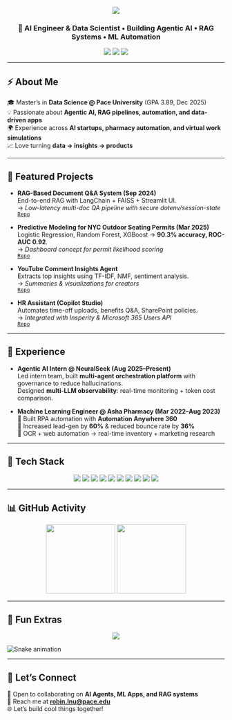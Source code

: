 <!-- Header Banner -->
<p align="center">
  <img src="https://capsule-render.vercel.app/api?type=waving&height=200&text=Hi%20👋,%20I'm%20Robin%20Kumar&fontAlign=50&fontSize=40&color=gradient&animation=twinkling" />
</p>

<h3 align="center">
  🚀 AI Engineer & Data Scientist • Building Agentic AI • RAG Systems • ML Automation
</h3>

<p align="center">
  <a href="mailto:robin.lnu@pace.edu"><img src="https://img.shields.io/badge/Email-Contact-red?logo=gmail" /></a>
  <a href="https://linkedin.com/in/YOUR-LINK"><img src="https://img.shields.io/badge/LinkedIn-Connect-blue?logo=linkedin" /></a>
  <a href="https://github.com/robin-kumar?tab=followers"><img src="https://img.shields.io/github/followers/robin-kumar?style=social" /></a>
</p>

---

## ⚡ About Me
🎓 Master’s in **Data Science @ Pace University** (GPA 3.89, Dec 2025)  
💡 Passionate about **Agentic AI, RAG pipelines, automation, and data-driven apps**  
🌍 Experience across **AI startups, pharmacy automation, and virtual work simulations**  
📈 Love turning **data → insights → products**

---

## 🧩 Featured Projects
- **RAG-Based Document Q&A System (Sep 2024)**  
  End-to-end RAG with LangChain + FAISS + Streamlit UI.  
  → *Low-latency multi-doc QA pipeline with secure dotenv/session-state*  
  [`Repo`](https://github.com/YOUR_USER/rag-doc-qa)

- **Predictive Modeling for NYC Outdoor Seating Permits (Mar 2025)**  
  Logistic Regression, Random Forest, XGBoost → **90.3% accuracy, ROC-AUC 0.92**.  
  → *Dashboard concept for permit likelihood scoring*  
  [`Repo`](https://github.com/YOUR_USER/nyc-permit-ml)

- **YouTube Comment Insights Agent**  
  Extracts top insights using TF-IDF, NMF, sentiment analysis.  
  → *Summaries & visualizations for creators*  
  [`Repo`](https://github.com/YOUR_USER/youtube-comment-agent)

- **HR Assistant (Copilot Studio)**  
  Automates time-off uploads, benefits Q&A, SharePoint policies.  
  → *Integrated with Insperity & Microsoft 365 Users API*  
  [`Repo`](https://github.com/YOUR_USER/hr-assistant)

---

## 💼 Experience
- **Agentic AI Intern @ NeuralSeek (Aug 2025–Present)**  
  Led intern team, built **multi-agent orchestration platform** with governance to reduce hallucinations.  
  Designed **multi-LLM observability**: real-time monitoring + token cost comparison.  

- **Machine Learning Engineer @ Asha Pharmacy (Mar 2022–Aug 2023)**  
  🔹 Built RPA automation with **Automation Anywhere 360**  
  🔹 Increased lead-gen by **60%** & reduced bounce rate by **36%**  
  🔹 OCR + web automation → real-time inventory + marketing research

---

## 🧰 Tech Stack
<p align="center">
  <img src="https://img.shields.io/badge/Python-3.11-3776AB?logo=python&logoColor=white" />
  <img src="https://img.shields.io/badge/LangChain-🧩-yellow" />
  <img src="https://img.shields.io/badge/OpenAI-API-black?logo=openai" />
  <img src="https://img.shields.io/badge/TensorFlow-FF6F00?logo=tensorflow&logoColor=white" />
  <img src="https://img.shields.io/badge/PyTorch-EE4C2C?logo=pytorch&logoColor=white" />
  <img src="https://img.shields.io/badge/Streamlit-FF4B4B?logo=streamlit&logoColor=white" />
  <img src="https://img.shields.io/badge/AWS-232F3E?logo=amazon-aws&logoColor=white" />
  <img src="https://img.shields.io/badge/GCP-4285F4?logo=google-cloud&logoColor=white" />
  <img src="https://img.shields.io/badge/Docker-2496ED?logo=docker&logoColor=white" />
  <img src="https://img.shields.io/badge/Kubernetes-326CE5?logo=kubernetes&logoColor=white" />
</p>

---

## 📊 GitHub Activity
<p align="center">
  <img src="https://github-readme-stats.vercel.app/api?username=robin-kumar&show_icons=true&theme=tokyonight" height="160"/>
  <img src="https://github-readme-streak-stats.herokuapp.com?user=robin-kumar&theme=tokyonight&hide_border=false" height="160"/>
</p>

---

## 🎯 Fun Extras
<p align="center">
  <img src="https://readme-typing-svg.herokuapp.com?font=Fira+Code&duration=3000&pause=1000&color=0A66C2&center=true&vCenter=true&width=500&lines=AI+Engineer+%7C+Data+Scientist;Building+Agentic+AI+%26+RAG+Systems;Turning+Ideas+into+AI+Products" />
</p>

![Snake animation](https://github.com/robin-kumar/robin-kumar/blob/output/github-contribution-grid-snake.svg)

---

## 🤝 Let’s Connect
💬 Open to collaborating on **AI Agents, ML Apps, and RAG systems**  
📧 Reach me at **robin.lnu@pace.edu**  
🌐 Let’s build cool things together!
